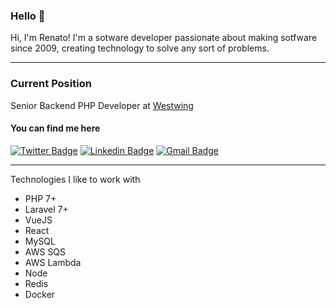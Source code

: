 ### Hello 👋

Hi, I'm Renato! I'm a sotware developer passionate about making sotfware since 2009, creating technology to solve any sort of problems.

---

### Current Position
Senior Backend PHP Developer at [Westwing](https://www.westwing.com.br)

#### You can find me here

[![Twitter Badge](https://img.shields.io/badge/-@renatobalbino-1ca0f1?style=flat&labelColor=1ca0f1&logo=twitter&logoColor=white&link=https://twitter.com/renatobalbino)](https://twitter.com/renatobalbino) [![Linkedin Badge](https://img.shields.io/badge/-renato--balbino-blue?style=flat&logo=Linkedin&logoColor=white&link=https://www.linkedin.com/in/renatobalbino)](https://www.linkedin.com/in/renatobalbino/) [![Gmail Badge](https://img.shields.io/badge/-programador.renatobalbino@gmail.com-c14438?style=flat&logo=Gmail&logoColor=white&link=mailto:programador.renatobalbino@gmail.com)](programador.renatobalbino@gmail.com)

---

Technologies I like to work with

- PHP 7+
- Laravel 7+
- VueJS
- React
- MySQL
- AWS SQS
- AWS Lambda
- Node
- Redis
- Docker
